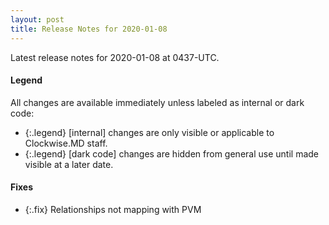 ```yaml
---
layout: post
title: Release Notes for 2020-01-08
---
```


Latest release notes for 2020-01-08 at 0437-UTC.

<div class='legend' markdown='1'>

#### Legend

All changes are available immediately unless labeled as internal or dark code:

- {:.legend} [internal] changes are only visible or applicable to Clockwise.MD staff.
- {:.legend} [dark code] changes are hidden from general use until made visible at a later date.

</div>


<div class='fixes' markdown='1'>

#### Fixes

- {:.fix} Relationships not mapping with PVM

</div>
